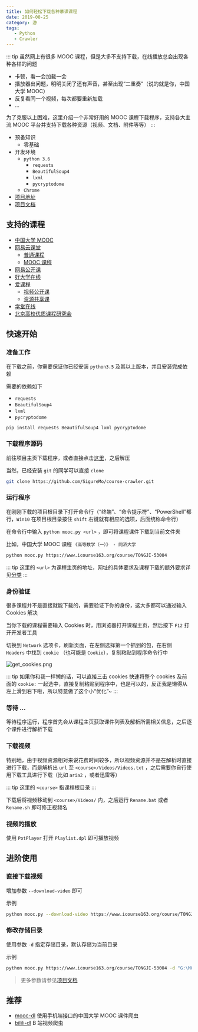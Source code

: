```yaml
---
title: 如何轻松下载各种慕课课程
date: 2019-08-25
category: 游
tags:
   - Python
   - Crawler
---
```


::: tip
虽然网上有很多 MOOC 课程，但是大多不支持下载，在线播放总会出现各种各样的问题

-  卡顿，看一会加载一会
-  播放器出问题，明明关闭了还有声音，甚至出现“二重奏”（说的就是你，中国大学 MOOC）
-  反复看同一个视频，每次都要重新加载
-  ...

为了克服以上困难，这里介绍一个非常好用的 MOOC 课程下载程序，支持各大主流 MOOC 平台并支持下载各种资源（视频、文档、附件等等）
:::

<!-- more -->

-  预备知识
   -  零基础
-  开发环境
   -  `python 3.6`
      -  `requests`
      -  `BeautifulSoup4`
      -  `lxml`
      -  `pycryptodome`
   -  `Chrome`
-  [项目地址](https://github.com/SigureMo/course-crawler)
-  [项目文档](https://www.sigure.xyz/course-crawler/)

## 支持的课程

-  [中国大学 MOOC](https://www.icourse163.org/)
-  [网易云课堂](http://study.163.com/)
   -  [普通课程](http://study.163.com/)
   -  [MOOC 课程](http://mooc.study.163.com/)
-  [网易公开课](https://open.163.com/)
-  [好大学在线](https://www.cnmooc.org/)
-  [爱课程](http://www.icourses.cn/)
   -  [视频公开课](http://www.icourses.cn/cuoc/)
   -  [资源共享课](http://www.icourses.cn/mooc/)
-  [学堂在线](http://www.xuetangx.com/)
-  [北京高校优质课程研究会](http://www.livedu.com.cn/)

## 快速开始

### 准备工作

在下载之前，你需要保证你已经安装 `python3.5` 及其以上版本，并且安装完成依赖

需要的依赖如下

-  `requests`
-  `BeautifulSoup4`
-  `lxml`
-  `pycryptodome`

```bash
pip install requests BeautifulSoup4 lxml pycryptodome
```

### 下载程序源码

前往项目主页下载程序，或者直接点击[这里](https://github.com/SigureMo/course-crawler/archive/master.zip)，之后解压

当然，已经安装 `git` 的同学可以直接 `clone`

```bash
git clone https://github.com/SigureMo/course-crawler.git
```

### 运行程序

在刚刚下载的项目根目录下打开命令行（“终端”、“命令提示符”、“PowerShell”都行，`Win10` 在项目根目录按住 `shift` 右键就有相应的选项，后面统称命令行）

在命令行中输入 `python mooc.py <url>` ，即可将课程课件下载到当前文件夹

比如，中国大学 MOOC 课程 `《高等数学（一）》 - 同济大学`

```bash
python mooc.py https://www.icourse163.org/course/TONGJI-53004
```

::: tip
这里的 `<url>` 为课程主页的地址，网址的具体要求及课程下载的额外要求详见[分类](https://www.sigure.xyz/course-crawler/courses/icourse163.html)
:::

### 身份验证

很多课程并不是直接就能下载的，需要验证下你的身份，这大多都可以通过输入 Cookies 解决

当你下载的课程需要输入 Cookies 时，用浏览器打开课程主页，然后按下 `F12` 打开开发者工具

切换到 `Network` 选项卡，刷新页面，在左侧选择第一个抓到的包，在右侧 `Headers` 中找到 `cookie` （也可能是 `Cookie`），复制粘贴到程序命令行中

![get_cookies.png](https://raw.githubusercontent.com/SigureMo/course-crawler/docs/images/get_cookies.png)

::: tip
如果你和我一样懒的话，可以直接三击 cookies 快速将整个 cookies 及前面的 `cookie:` 一起选中，直接复制粘贴到程序中，也是可以的，反正我是懒得从左上滑到右下啦，所以特意做了这个小“优化”~
:::

### 等待 ...

等待程序运行，程序首先会从课程主页获取课件列表及解析所需相关信息，之后逐个课件进行解析下载

### 下载视频

特别地，由于视频资源相对来说花费时间较多，所以视频资源并不是在解析时直接进行下载，而是解析出 `url` 至 `<course>/Videos/Videos.txt` ，之后需要你自行使用下载工具进行下载（比如 `aria2` ，或者迅雷等）

::: tip
这里的 `<course>` 指课程根目录
:::

下载后将视频移动到 `<course>/Videos/` 内，之后运行 `Rename.bat` 或者 `Rename.sh` 即可修正视频名

### 视频的播放

使用 `PotPlayer` 打开 `Playlist.dpl` 即可播放视频

## 进阶使用

### 直接下载视频

增加参数 `--download-video` 即可

示例

```bash
python mooc.py --download-video https://www.icourse163.org/course/TONGJI-53004
```

### 修改存储目录

使用参数 `-d` 指定存储目录，默认存储为当前目录

示例

```bash
python mooc.py https://www.icourse163.org/course/TONGJI-53004 -d "G:\MOOCs"
```

> 更多参数请参见[项目文档](https://www.sigure.xyz/course-crawler/)

## 推荐

-  [mooc-dl](https://github.com/SigureMo/mooc-dl) 使用手机端接口的中国大学 MOOC 课件爬虫
-  [bilili-dl](https://github.com/SigureMo/bilili-dl) B 站视频爬虫
